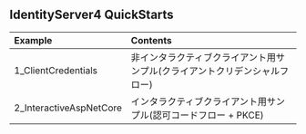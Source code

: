 ## IdentityServer4 QuickStarts

|Example|Contents|
|:--|:--|
|1_ClientCredentials| 非インタラクティブクライアント用サンプル(クライアントクリデンシャルフロー)|
|2_InteractiveAspNetCore|インタラクティブクライアント用サンプル(認可コードフロー + PKCE)|

